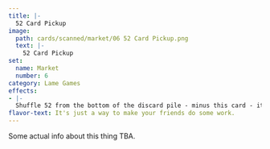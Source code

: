 ```yaml
---
title: |-
  52 Card Pickup
image: 
  path: cards/scanned/market/06 52 Card Pickup.png
  text: |-
    52 Card Pickup
set:
  name: Market
  number: 6
category: Lame Games
effects: 
- |-
  Shuffle 52 from the bottom of the discard pile - minus this card - it gets banished - back into the deck.
flavor-text: It's just a way to make your friends do some work.
---
```

Some actual info about this thing TBA.
